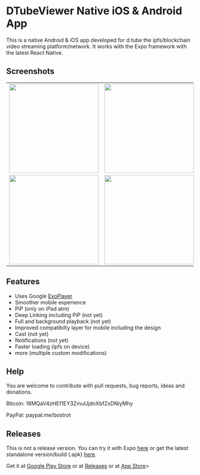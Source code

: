 # DTubeViewer Native iOS & Android App

This is a native Android & iOS app developed for d.tube the ipfs/blockchain video streaming platform/network. It works with the Expo framework with the latest React Native.

## Screenshots
<table>
<tr>
  <td><img width="240" src="https://i.imgur.com/tpf89jl.jpg"></img></td>
  <td><img width="240" src="https://i.imgur.com/srB97TA.jpg"></img></td>
  <td><img width="240" src="https://i.imgur.com/QDD5sKH.jpg"></img></td>
</tr>
<tr>
  <td><img width="240" src="https://i.imgur.com/jAjjhM3.jpg"></img></td>
  <td><img width="240" src="https://i.imgur.com/IhAtpqj.jpg"></img></td>
  <td><img width="240" src="https://i.imgur.com/gCMrizX.jpg"></img></td>
</tr>
</table>

## Features
* Uses Google <a href="https://github.com/google/ExoPlayer">ExoPlayer</a>
* Smoother mobile experience
* PiP (only on iPad atm)
* Deep Linking including PiP (not yet)
* Full and background playback (not yet)
* Improved compatibilty layer for mobile
including the design
* Cast (not yet)
* Notifications (not yet)
* Faster loading (ipfs on device)
* more (multiple custom modifications)

## Help
You are welcome to contribute with pull requests, bug reports, ideas and donations.

Bitcoin: 18MQaV4zHEf1EY3ZmuUjdnXbfZxDNiyMhy

PayPal: paypal.me/bostrot

## Releases
This is not a release version. You can try it with Expo <a href="https://expo.io/@bostrot/dtubeviewer">here</a> or
get the latest standalone version/build (.apk) <a href="https://expo.io/@bostrot/dtubeviewer/builds">here</a>.

Get it at <a href="https://play.google.com/store/apps/details?id=pro.bostrot.dtubeviewer">Google Play Store</a> or at <a href="https://github.com/bostrot/DTubeViewer/releases">Releases</a> or at <a href="https://itunes.apple.com/us/app/dtube-viewer/id1358140255?l=de&ls=1&mt=8">App Store</a>>
